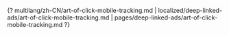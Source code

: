 {? multilang/zh-CN/art-of-click-mobile-tracking.md | localized/deep-linked-ads/art-of-click-mobile-tracking.md | pages/deep-linked-ads/art-of-click-mobile-tracking.md ?}
